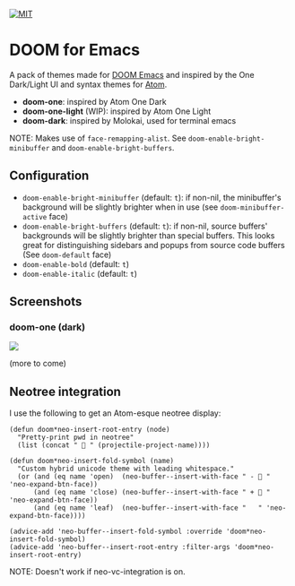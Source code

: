 [![MIT](https://img.shields.io/badge/license-MIT-green.svg)](https://opensource.org/licenses/MIT)

# DOOM for Emacs

A pack of themes made for [DOOM Emacs](https://github.com/hlissner/emacs.d) and
inspired by the One Dark/Light UI and syntax themes for [Atom](http://atom.io).

+ **doom-one**: inspired by Atom One Dark
+ **doom-one-light** (WIP): inspired by Atom One Light
+ **doom-dark**: inspired by Molokai, used for terminal emacs

NOTE: Makes use of `face-remapping-alist`. See `doom-enable-bright-minibuffer`
and `doom-enable-bright-buffers`.

## Configuration

+ `doom-enable-bright-minibuffer` (default: `t`): if non-nil, the minibuffer's background
  will be slightly brighter when in use (see `doom-minibuffer-active` face)
+ `doom-enable-bright-buffers` (default: `t`): if non-nil, source buffers' backgrounds
  will be slightly brighter than special buffers. This looks great for
  distinguishing sidebars and popups from source code buffers (See
  `doom-default` face)
+ `doom-enable-bold` (default: `t`)
+ `doom-enable-italic` (default: `t`)

## Screenshots

### doom-one (dark)

![](../screenshots/one-dark/01.png)

(more to come)

## Neotree integration

I use the following to get an Atom-esque neotree display:

``` emacs-lisp
(defun doom*neo-insert-root-entry (node)
  "Pretty-print pwd in neotree"
  (list (concat "  " (projectile-project-name))))

(defun doom*neo-insert-fold-symbol (name)
  "Custom hybrid unicode theme with leading whitespace."
  (or (and (eq name 'open)  (neo-buffer--insert-with-face " -  " 'neo-expand-btn-face))
      (and (eq name 'close) (neo-buffer--insert-with-face " +  " 'neo-expand-btn-face))
      (and (eq name 'leaf)  (neo-buffer--insert-with-face "   " 'neo-expand-btn-face))))

(advice-add 'neo-buffer--insert-fold-symbol :override 'doom*neo-insert-fold-symbol)
(advice-add 'neo-buffer--insert-root-entry :filter-args 'doom*neo-insert-root-entry)
```

NOTE: Doesn't work if neo-vc-integration is on.
